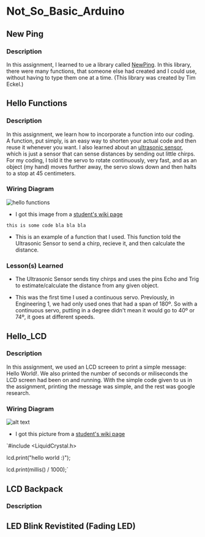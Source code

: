 # Not_So_Basic_Arduino

## New Ping
### Description
In this assignment, I learned to ue a library called [NewPing](https://playground.arduino.cc/Code/NewPing/). In this library, there were many functions, that someone else had created and I could use, without having to type them one at a time. (This library was created by Tim Eckel.) 

## Hello Functions
### Description
In this assignment, we learn how to incorporate a function into our coding. A function, put simply, is an easy way to shorten your actual code and then reuse it whenever you want. I also learned about an [ultrasonic sensor](https://howtomechatronics.com/tutorials/arduino/ultrasonic-sensor-hc-sr04/), which is just a sensor that can sense distances by sending out little chirps. For my coding, I told it the servo to rotate continuously, very fast, and as an object (my hand) moves further away, the servo slows down and then halts to a stop at 45 centimeters.

### Wiring Diagram
![hello functions](http://wiki.chssigma.com/images/thumb/5/50/Ultrasonic_Sensor_with_Servo.PNG/600px-Ultrasonic_Sensor_with_Servo.PNG)
- I got this image from a [student's wiki page](http://wiki.chssigma.com/index.php?title=Imogen%27s_Engineering_2_Notebook#Hello_Functions) 

`this is some code bla bla bla`

- This is an example of a function that I used. This function told the Ultrasonic Sensor to send a chirp, recieve it, and then calculate the distance.


### Lesson(s) Learned
- The Ultrasonic Sensor sends tiny chirps and uses the pins Echo and Trig to estimate/calculate the distance from any given object. 

- This was the first time I used a continuous servo. Previously, in Engineering 1, we had only used ones that had a span of 180º. So with a continuous servo, putting in a degree didn't mean it would go to 40º or 74º, it goes at different speeds.

## Hello_LCD
### Description
In this assignment, we used an LCD screeen to print a simple message: Hello World!. We also printed the number of seconds or miliseconds the LCD screen had been on and running. With the simple code given to us in the assignment, printing the message was simple, and the rest was google research.

### Wiring Diagram
![alt text](https://camo.githubusercontent.com/24d7af6e68d3662f8630de2a63e731f8774f338a/687474703a2f2f77696b692e6368737369676d612e636f6d2f696d616765732f652f65302f4c6364636170312e504e47)

- I got this picture from a [student's wiki page](http://wiki.chssigma.com/index.php?title=Paul%27s_Engineering_2_Notebook#Hello_LCD)

`#include <LiquidCrystal.h>

lcd.print("hello world :)");

lcd.print(millis() / 1000);`

## LCD Backpack
### Description


## LED Blink Revistited (Fading LED)
